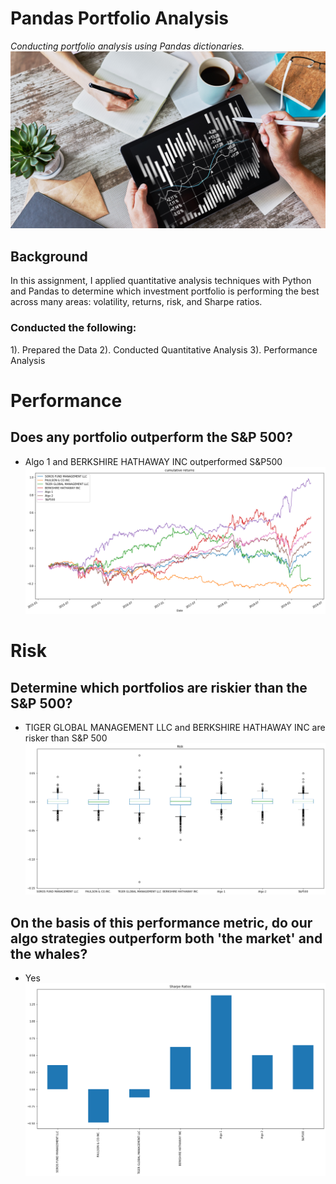 # Pandas Portfolio Analysis
_Conducting portfolio analysis using Pandas dictionaries._ 
![](portfolio-analysis.png)

## Background
In this assignment, I applied quantitative analysis techniques with Python and Pandas to determine which investment portfolio is performing the best across many areas: volatility, returns, risk, and Sharpe ratios.


### Conducted the following: 
1). Prepared the Data
2). Conducted Quantitative Analysis
3). Performance Analysis



# Performance
##  Does any portfolio outperform the S&P 500?
- Algo 1 and BERKSHIRE HATHAWAY INC outperformed S&P500
![](2.png)

# Risk
## Determine which portfolios are riskier than the S&P 500?
- TIGER GLOBAL MANAGEMENT LLC and BERKSHIRE HATHAWAY INC are risker than S&P 500
![](3.png)

## On the basis of this performance metric, do our algo strategies outperform both 'the market' and the whales? 
- Yes
![](4.png)

 
